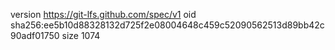 version https://git-lfs.github.com/spec/v1
oid sha256:ee5b10d88328132d725f2e08004648c459c52090562513d89bb42c90adf01750
size 1074

